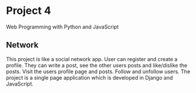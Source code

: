 # Project 4

Web Programming with Python and JavaScript

## Network

This project is like a social network app. User can register and create a profile. They can write a post, see the other users posts and like/dislike the posts. Visit the users profile page and posts. Follow and unfollow users. The project is a single page application which is developed in Django and JavaScript.
